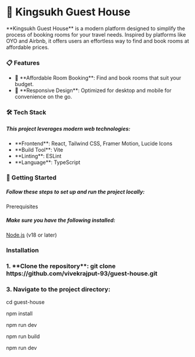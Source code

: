 <h1>🌟 Kingsukh Guest House</h1>
<p>**Kingsukh Guest House** is a modern platform designed to simplify the process of booking rooms for your travel needs. Inspired by platforms like OYO and Airbnb, it offers users an effortless way to find and book rooms at affordable prices.</p>

<h3>📋 Features</h3>

<ul>
  <li>🏨 **Affordable Room Booking**: Find and book rooms that suit your budget.</li>
  <li>📱 **Responsive Design**: Optimized for desktop and mobile for convenience on the go.</li>
</ul>

<h3> 🛠️ Tech Stack</h3>

<h5>This project leverages modern web technologies:</h5>

<ul>
  <li>**Frontend**: React, Tailwind CSS, Framer Motion, Lucide Icons</li>
  <li>**Build Tool**: Vite</li>
  <li>**Linting**: ESLint</li>
  <li>**Language**: TypeScript</li>
</ul>

<h3>🚀 Getting Started</h3>

<h5>Follow these steps to set up and run the project locally:</h5>
<p>Prerequisites</p>

<h5>Make sure you have the following installed:</h5>

<span>[Node.js](https://nodejs.org/) (v18 or later)</span>


<h3>Installation</h3>

<h3>1. **Clone the repository**:</span>
<span>git clone https://github.com/vivekrajput-93/guest-house.git</span>

<h3>3. Navigate to the project directory:</h3>

<p>cd guest-house</p>
<p>npm install</p>
<p>npm run dev</p>
<p>npm run build</p>
<p>npm run dev</p>

